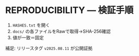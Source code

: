 # REPRODUCIBILITY — 検証手順

1. `HASHES.txt` を開く
2. `docs/` の各ファイルをRawで取得→SHA-256確認
3. 値が一致＝固定

補足: リリースタグ `v2025.08.11` が公開証拠
